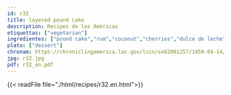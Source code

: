 ```yaml
---
id: r32
title: layered pound cake
description: Recipes de las Américas
etiquettas: ["vegetarian"]
ingredientes: ["pound cake","rum","coconut","cherries","dulce de leche"]
plato: ["dessert"]
chronam: https://chroniclingamerica.loc.gov/lccn/sn82001257/1959-04-14/ed-1/seq-4/
jpg: r32.jpg
pdf: r32_en.pdf
---
```


{{< readFile file="./html/recipes/r32.en.html">}}